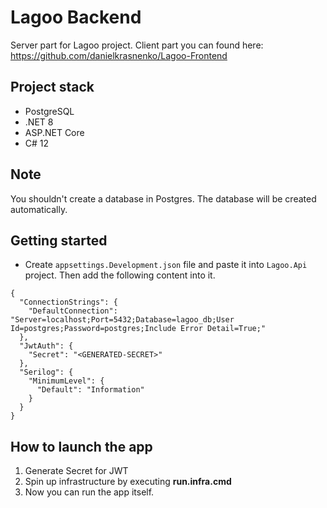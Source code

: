 # Lagoo Backend
Server part for Lagoo project.
Client part you can found here: https://github.com/danielkrasnenko/Lagoo-Frontend

## Project stack
* PostgreSQL
* .NET 8
* ASP.NET Core
* C# 12

## Note
You shouldn't create a database in Postgres. The database will be created automatically.

## Getting started

- Create `appsettings.Development.json` file and paste it into `Lagoo.Api` project. Then add the following content into it.
```
{
  "ConnectionStrings": {
    "DefaultConnection": "Server=localhost;Port=5432;Database=lagoo_db;User Id=postgres;Password=postgres;Include Error Detail=True;"
  },
  "JwtAuth": {
    "Secret": "<GENERATED-SECRET>"
  },
  "Serilog": {
    "MinimumLevel": {
      "Default": "Information"
    }
  }
}
```

## How to launch the app
1. Generate Secret for JWT
2. Spin up infrastructure by executing **run.infra.cmd**
3. Now you can run the app itself.